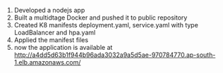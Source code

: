 1. Developed a nodejs app
2. Built a multidtage Docker and pushed it to public repository
3. Created K8 manifests deployment.yaml, service.yaml with type LoadBalancer and hpa.yaml
4. Applied the manifest files
5. now the application is available at http://a4dd5d63b1f944b96ada3032a9a5d5ae-970784770.ap-south-1.elb.amazonaws.com/
